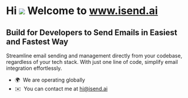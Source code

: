 Hi ![](https://user-images.githubusercontent.com/18350557/176309783-0785949b-9127-417c-8b55-ab5a4333674e.gif) Welcome to www.isend.ai
====================================================================================================================================

Build for Developers to Send Emails in Easiest and Fastest Way
--------------------------------------------------------------

Streamline email sending and management directly from your codebase, regardless of your tech stack. With just one line of code, simplify email integration effortlessly.

* 🌍  We are operating globally
* ✉️  You can contact me at [hi@isend.ai](mailto:hi@isend.ai)
